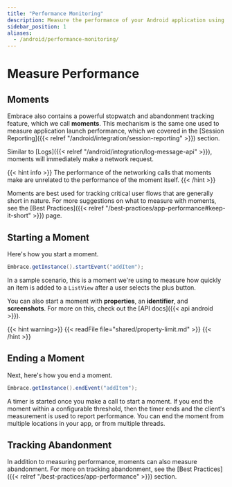 ```yaml
---
title: "Performance Monitoring"
description: Measure the performance of your Android application using Embrace
sidebar_position: 1
aliases:
  - /android/performance-monitoring/
---
```


# Measure Performance

## Moments

Embrace also contains a powerful stopwatch and abandonment tracking feature, which we call **moments**.
This mechanism is the same one used to measure application launch performance, which we covered in the [Session Reporting]({{< relref "/android/integration/session-reporting" >}}) section.

Similar to [Logs]({{< relref "/android/integration/log-message-api" >}}), moments will immediately make a network request.

{{< hint info >}}
The performance of the networking calls that moments make are unrelated to the performance of the moment itself.
{{< /hint >}}

Moments are best used for tracking critical user flows that are generally short in nature.
For more suggestions on what to measure with moments, see the [Best Practices]({{< relref "/best-practices/app-performance#keep-it-short" >}}) page.

## Starting a Moment

Here's how you start a moment.

```java
Embrace.getInstance().startEvent("addItem");
```

In a sample scenario, this is a moment we're using to measure how quickly an item is added to a `ListView` after a user selects the plus button.

You can also start a moment with **properties**, an **identifier**, and **screenshots**.
For more on this, check out the [API docs]({{< api android >}}).

{{< hint warning>}}
{{< readFile file="shared/property-limit.md" >}}
{{< /hint >}}

## Ending a Moment

Next, here's how you end a moment.

```java
Embrace.getInstance().endEvent("addItem");
```

A timer is started once you make a call to start a moment.
If you end the moment within a configurable threshold, then the timer ends and the client's measurement is used to report performance.
You can end the moment from multiple locations in your app, or from multiple threads.

## Tracking Abandonment

In addition to measuring performance, moments can also measure abandonment.
For more on tracking abandonment, see the [Best Practices]({{< relref "/best-practices/app-performance" >}}) section.

